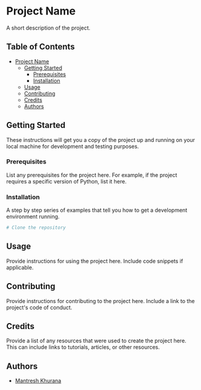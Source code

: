 # Project Name

A short description of the project.

## Table of Contents

- [Project Name](#project-name)
  - [Getting Started](#getting-started)
    - [Prerequisites](#prerequisites)
    - [Installation](#installation)
  - [Usage](#usage)
  - [Contributing](#contributing)
  - [Credits](#credits)
  - [Authors](#authors)

## Getting Started

These instructions will get you a copy of the project up and running on your local machine for development and testing purposes.

### Prerequisites

List any prerequisites for the project here. For example, if the project requires a specific version of Python, list it here.

### Installation

A step by step series of examples that tell you how to get a development environment running.

```bash
# Clone the repository
```

## Usage

Provide instructions for using the project here. Include code snippets if applicable.

## Contributing

Provide instructions for contributing to the project here. Include a link to the project's code of conduct.

## Credits

Provide a list of any resources that were used to create the project here. This can include links to tutorials, articles, or other resources.

## Authors

- [Mantresh Khurana](https://github.com/mantreshkhurana)
